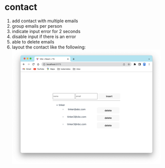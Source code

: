 # contact
1. add contact with multiple emails
1. group emails per person
1. indicate input error for 2 seconds
1. disable input if there is an error
1. able to delete emails
1. layout the contact like the following:
   ![contact layout](contact_layout.png)